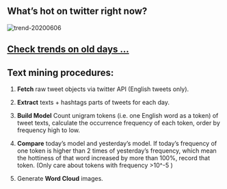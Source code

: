## What’s hot on twitter right now?

![trend-20200606][wordcloud]

[wordcloud]: https://raw.githubusercontent.com/xdqc/tweet-trend-everyday/master/word-cloud/trend-20200606.png?token=AF5V4P7ADR6KQBZ4CEDTNIK6AXRMU "trend-20200606"

## [Check trends on old days ...](https://github.com/xdqc/tweet-trend-everyday/tree/master/word-cloud)

## Text mining procedures:

1. **Fetch** raw tweet objects via twitter API (English tweets only).

2. **Extract** texts + hashtags parts of tweets for each day.

3. **Build Model** Count unigram tokens (i.e. one English word as a token) of tweet texts, calculate the occurrence frequency of each token, order by frequency high to low.

4. **Compare** today’s model and yesterday’s model. If today’s frequency of one token is higher than 2 times of yesterday’s frequency, which mean the hottiness of that word increased by more than 100%, record that token. (Only care about tokens with frequency >10^-5 )

5. Generate **Word Cloud** images.
